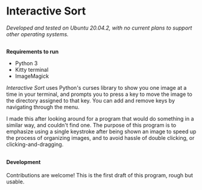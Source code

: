 # Interactive Sort
*Developed and tested on Ubuntu 20.04.2, with no current plans to support other operating systems.*
##
**Requirements to run**
* Python 3
* Kitty terminal
* ImageMagick

*Interactive Sort* uses Python's curses library to show you one image at a time in your terminal, and prompts you to press a key to move the image to the directory assigned to that key. You can add and remove keys by navigating through the menu.

I made this after looking around for a program that would do something in a similar way, and couldn't find one. The purpose of this program is to emphasize using a single keystroke after being shown an image to speed up the process of organizing images, and to avoid hassle of double clicking, or clicking-and-dragging.
##
#### Development

Contributions are welcome! This is the first draft of this program, rough but usable.
